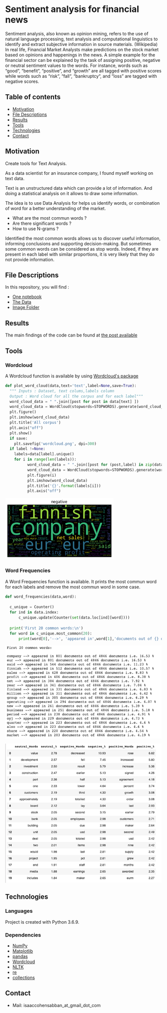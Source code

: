 # Sentiment analysis for financial news

Sentiment analysis, also known as opinion mining, refers to the use of natural language processing, text analysis and computational linguistics to identify and extract subjective information in source materials. (Wikipedia) 
In real life, Financial Market Analysts make predictions on the stock market based on opinions and happenings in the news.
A simple example  for the financial sector can be explained by the task of assigning positive, negative or neutral sentiment values to the words. For instance, words such as “good“, “benefit“, “positive“, and “growth” are all tagged with positive scores while words such as “risk“, “fall“, “bankruptcy“, and “loss” are tagged with negative scores.

## Table of contents
* [Motivation](#Motivation)
* [File Descriptions](#File-Descriptions)
* [Results](#Results)
* [Tools](#Tools)
* [Technologies](#technologies)
* [Contact](#Contact)


## Motivation
Create tools for Text Analysis.

As a data scientist for an insurance company, I found myself working on text data.

Text is an unstructured data which can provide a lot of information. And doing a statistical analysis on it allows to draw some information.

The idea is to use Data Analysis for helps us identify words, or combination of word for a better understanding of the market.

* What are the most commun words ?
* Are there significant words ?
* How to use N-grams ?

Identified the most common words allows us to discover useful information, informing conclusions and supporting decision-making.
But sometimes some common words can be considered as stop words. Indeed, if they are present in each label with similar proportions, it is very likely that they do not provide information.


## File Descriptions

In this repository, you will find :
* [One notebook](sentiment_analysis_for_financial_news.ipynb)
* [The Data](all-data.csv)
* [Image Folder](images)

## Results 
The main findings of the code can be found at [the post available](https://medium.com/@isaaccohensabban/exploratory-data-analysis-for-natural-language-processing-2d5a98dfd12d?sk=116eb6bc304a3732b216bae7507437ca)

## Tools

### Wordcloud
A Wordcloud function is available by using [Wordcloud's package](https://github.com/amueller/word_cloud)
```python
def plot_word_cloud(data,text='text',label=None,save=True):
  """ Inputs : Dataset, text colums,labels column
  Output : Word cloud for all the corpus and for each label"""
  word_cloud_data = " ".join([post for post in data[text] ])
  word_cloud_data = WordCloud(stopwords=STOPWORDS).generate(word_cloud_data)
  plt.figure()
  plt.imshow(word_cloud_data)
  plt.title('All corpus')
  plt.axis("off")
  plt.show()
  if save:
    plt.savefig('wordcloud.png', dpi=300)
  if label !=None:
    labels=data[label].unique()
    for i in range(len(labels)):
          word_cloud_data = " ".join([post for (post,label) in zip(data[text],data[label]) if label==labels[i]])
          word_cloud_data = WordCloud(stopwords=STOPWORDS).generate(word_cloud_data)
          plt.figure(i)
          plt.imshow(word_cloud_data)
          plt.title('{}'.format(labels[i]))
          plt.axis("off")
 ```
          

![wordcloud for negative feelings](images/negative.png)

### Word Frequencies
A Word Frequencies function is available.
It prints the most commun word for each labels and remove the most commun word in some case.
```python
def word_frequencies(data,word):

  c_unique = Counter()
  for ind in data.index:
      c_unique.update(Counter(set(data.loc[ind][word])))

  print('First 20 common words:\n')
  for word in c_unique.most_common(20):
      print(word[0],'-->', 'appeared in',word[1],'documents out of {} documents i.e.'.format(len(data)),np.round(100*word[1]/len(data),2),'%')
```
      
![most commun word](images/word_frequencies.png)


![label frequencies](images/label_frequencies.png)
## Technologies
### Languages
Project is created with Python 3.6.9.

### Dependencies


* [NumPy](https://numpy.org)
* [Matplotlib](https://matplotlib.org)
* [pandas](https://pandas.pydata.org)
* [Wordcloud](https://github.com/amueller/word_cloud)
* [NLTK](https://www.nltk.org/)
* [re](https://docs.python.org/3/library/re.html)
* [collections](https://docs.python.org/2/library/collections.html)



## Contact

* Mail: isaaccohensabban_at_gmail_dot_com
